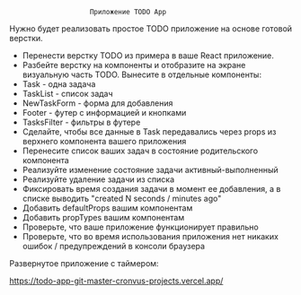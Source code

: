                         Приложение TODO App
Нужно будет реализовать простое TODO приложение на основе готовой верстки.
- Перенести верстку TODO из примера в ваше React приложение.
- Разбейте верстку на компоненты и отобразите на экране визуальную часть TODO. Вынесите в отдельные компоненты:
- Task - одна задача
- TaskList - список задач
- NewTaskForm - форма для добавления
- Footer - футер с информацией и кнопками
- TasksFilter - фильтры в футере
- Сделайте, чтобы все данные в Task передавались через props из верхнего компонента вашего приложения
- Перенесите список ваших задач в состояние родительского компонента
- Реализуйте изменение состояние задачи активный-выполненный
- Реализуйте удаление задачи из списка
- Фиксировать время создания задачи в момент ее добавления, а в списке выводить "created N seconds / minutes ago"
- Добавить defaultProps вашим компонентам
- Добавить propTypes вашим компонентам
- Проверьте, что ваше приложение функционирует правильно
- Проверьте, что во время использования приложения нет никаких ошибок / предупреждений в консоли браузера

Развернутое приложение c таймером:

https://todo-app-git-master-cronvus-projects.vercel.app/